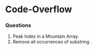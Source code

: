 # Code-Overflow

### Questions
1) Peak Index in a Mountain Array.<br/>
2) Remove all occurrences of substring .<br/>
